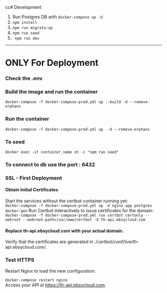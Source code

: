 cc# Development  
1. Run Postgres DB with `docker-compose up -d`   
2. ` npm install `
3. `npm run migrate:up`
4. ` npm run seed `
5. ` npm run dev`

----- 
# ONLY For Deployment 
### Check the .env
### Build the image and run the container
``` docker-compose -f docker-compose-prod.yml up --build -d --remove-orphans ``` 
### Run the container
``` docker-compose -f docker-compose-prod.yml up  -d --remove-orphans ```
### To seed 
``` docker exec -it container_name sh -c "npm run seed" ```
### To connect to db use the port : 6432

### SSL - First Deployment
#### Obtain Initial Certificates   
Start the services without the certbot container running yet:   
``` docker-compose -f docker-compose-prod.yml up -d nginx app postgres docker-gen ```
Run Certbot interactively to issue certificates for the domain:
``` docker-compose -f docker-compose-prod.yml run certbot certonly --webroot --webroot-path=/var/www/certbot -d th-api.ebsycloud.com ```

#### Replace th-api.ebsycloud.com with your actual domain.
Verify that the certificates are generated in ./certbot/conf/live/th-api.ebsycloud.com/.

### Test HTTPS
Restart Nginx to load the new configuration:

``` docker-compose restart nginx ```   
Access your API at https://th-api.ebsycloud.com.



